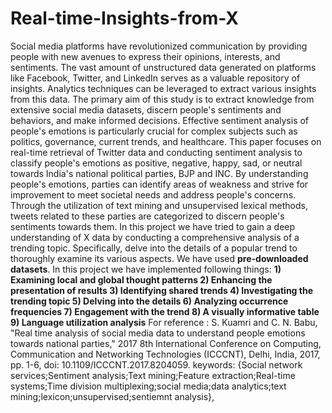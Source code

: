 # Real-time-Insights-from-X
Social media platforms have revolutionized communication by providing people with new avenues to express their opinions, interests, and sentiments. The vast amount of unstructured data generated on platforms like Facebook, Twitter, and LinkedIn serves as a valuable repository of insights. Analytics techniques can be leveraged to extract various insights from this data. The primary aim of this study is to extract knowledge from extensive social media datasets, discern people's sentiments and behaviors, and make informed decisions. Effective sentiment analysis of people's emotions is particularly crucial for complex subjects such as politics, governance, current trends, and healthcare. This paper focuses on real-time retrieval of Twitter data and conducting sentiment analysis to classify people's emotions as positive, negative, happy, sad, or neutral towards India's national political parties, BJP and INC. By understanding people's emotions, parties can identify areas of weakness and strive for improvement to meet societal needs and address people's concerns. Through the utilization of text mining and unsupervised lexical methods, tweets related to these parties are categorized to discern people's sentiments towards them.
In this project we have tried to gain a deep understanding of X data by conducting a comprehensive analysis of a trending topic. Specifically, delve into the details of a popular trend to thoroughly examine its various aspects. We have used **pre-downloaded datasets**.
In this project we have implemented following things:
**1) Examining local and global thought patterns
2) Enhancing the presentation of results
3) Identifying shared trends
4) Investigating the trending topic
5) Delving into the details
6) Analyzing occurrence frequencies
7) Engagement with the trend
8) A visually informative table
9) Language utilization analysis**
For reference : S. Kuamri and C. N. Babu, "Real time analysis of social media data to understand people emotions towards national parties," 2017 8th International Conference on Computing, Communication and Networking Technologies (ICCCNT), Delhi, India, 2017, pp. 1-6, doi: 10.1109/ICCCNT.2017.8204059. keywords: {Social network services;Sentiment analysis;Text mining;Feature extraction;Real-time systems;Time division multiplexing;social media;data analytics;text mining;lexicon;unsupervised;sentiemnt analysis},

